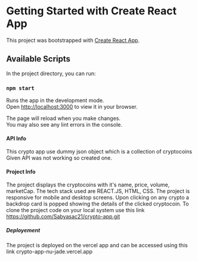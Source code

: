 # Getting Started with Create React App

This project was bootstrapped with [Create React App](https://github.com/facebook/create-react-app).

## Available Scripts

In the project directory, you can run:

### `npm start`

Runs the app in the development mode.\
Open [http://localhost:3000](http://localhost:3000) to view it in your browser.

The page will reload when you make changes.\
You may also see any lint errors in the console.

#### API Info
This crypto app use dummy json object which is a collection of cryptocoins 
Given API was not working so created one.

#### Project Info
The project displays the cryptocoins with it's name, price, volume, marketCap.
The tech stack used are REACT.JS, HTML, CSS.
The project is responsive for mobile and desktop screens.
Upon clicking on any crypto a backdrop card is popped showing the details of the clicked cryptocoin.
To clone the project code on your local system use this link https://github.com/Sabyasac21/crypto-app.git

##### Deployement
The project is deployed on the vercel app and can be accessed using this link crypto-app-nu-jade.vercel.app

